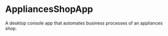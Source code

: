 # AppliancesShopApp
A desktop console app that automates business processes of an appliances shop. 
